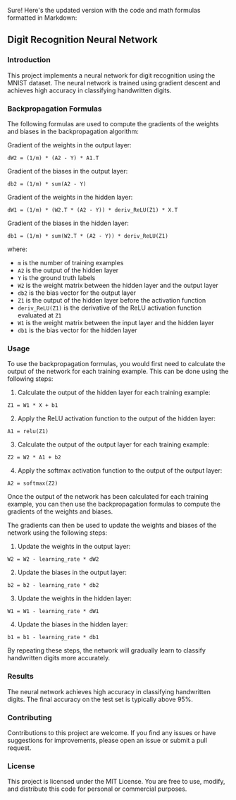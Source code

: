Sure! Here's the updated version with the code and math formulas formatted in Markdown:

## Digit Recognition Neural Network

### Introduction

This project implements a neural network for digit recognition using the MNIST dataset. The neural network is trained using gradient descent and achieves high accuracy in classifying handwritten digits.

### Backpropagation Formulas

The following formulas are used to compute the gradients of the weights and biases in the backpropagation algorithm:

Gradient of the weights in the output layer:

```
dW2 = (1/m) * (A2 - Y) * A1.T
```

Gradient of the biases in the output layer:

```
db2 = (1/m) * sum(A2 - Y)
```

Gradient of the weights in the hidden layer:

```
dW1 = (1/m) * (W2.T * (A2 - Y)) * deriv_ReLU(Z1) * X.T
```

Gradient of the biases in the hidden layer:

```
db1 = (1/m) * sum(W2.T * (A2 - Y)) * deriv_ReLU(Z1)
```

where:

- `m` is the number of training examples
- `A2` is the output of the hidden layer
- `Y` is the ground truth labels
- `W2` is the weight matrix between the hidden layer and the output layer
- `db2` is the bias vector for the output layer
- `Z1` is the output of the hidden layer before the activation function
- `deriv_ReLU(Z1)` is the derivative of the ReLU activation function evaluated at `Z1`
- `W1` is the weight matrix between the input layer and the hidden layer
- `db1` is the bias vector for the hidden layer

### Usage

To use the backpropagation formulas, you would first need to calculate the output of the network for each training example. This can be done using the following steps:

1. Calculate the output of the hidden layer for each training example:

```
Z1 = W1 * X + b1
```

2. Apply the ReLU activation function to the output of the hidden layer:

```
A1 = relu(Z1)
```

3. Calculate the output of the output layer for each training example:

```
Z2 = W2 * A1 + b2
```

4. Apply the softmax activation function to the output of the output layer:

```
A2 = softmax(Z2)
```

Once the output of the network has been calculated for each training example, you can then use the backpropagation formulas to compute the gradients of the weights and biases.

The gradients can then be used to update the weights and biases of the network using the following steps:

1. Update the weights in the output layer:

```
W2 = W2 - learning_rate * dW2
```

2. Update the biases in the output layer:

```
b2 = b2 - learning_rate * db2
```

3. Update the weights in the hidden layer:

```
W1 = W1 - learning_rate * dW1
```

4. Update the biases in the hidden layer:

```
b1 = b1 - learning_rate * db1
```

By repeating these steps, the network will gradually learn to classify handwritten digits more accurately.

### Results

The neural network achieves high accuracy in classifying handwritten digits. The final accuracy on the test set is typically above 95%.

### Contributing

Contributions to this project are welcome. If you find any issues or have suggestions for improvements, please open an issue or submit a pull request.

### License

This project is licensed under the MIT License. You are free to use, modify, and distribute this code for personal or commercial purposes.

